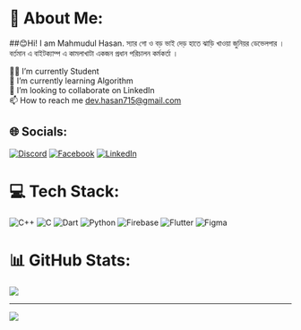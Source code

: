# 💫 About Me:
##😊Hi! I am Mahmudul Hasan. স্যার গো ও বড় ভাই দেড় হাতে ঝাড়ি খাওয়া জুনিয়র ডেভেলপার । বর্তমান এ বাইটক্যাম্প এ কামলাখাটা একজন প্রধান পরিচালন কর্মকর্তা ।

🧑‍🎓 I’m currently Student<br>🌱 I’m currently learning Algorithm<br>👯 I’m looking to collaborate on LinkedIn <br>📫 How to reach me dev.hasan715@gmail.com


## 🌐 Socials:
[![Discord](https://img.shields.io/badge/Discord-%237289DA.svg?logo=discord&logoColor=white)](https://discord.gg/845917377514045450) [![Facebook](https://img.shields.io/badge/Facebook-%231877F2.svg?logo=Facebook&logoColor=white)](https://facebook.com/dev.hasan0007) [![LinkedIn](https://img.shields.io/badge/LinkedIn-%230077B5.svg?logo=linkedin&logoColor=white)](https://linkedin.com/in/https://www.linkedin.com/in/mahmudul-hasan-a195a0293/) 

# 💻 Tech Stack:
![C++](https://img.shields.io/badge/c++-%2300599C.svg?style=for-the-badge&logo=c%2B%2B&logoColor=white) ![C](https://img.shields.io/badge/c-%2300599C.svg?style=for-the-badge&logo=c&logoColor=white) ![Dart](https://img.shields.io/badge/dart-%230175C2.svg?style=for-the-badge&logo=dart&logoColor=white) ![Python](https://img.shields.io/badge/python-3670A0?style=for-the-badge&logo=python&logoColor=ffdd54) ![Firebase](https://img.shields.io/badge/firebase-%23039BE5.svg?style=for-the-badge&logo=firebase) ![Flutter](https://img.shields.io/badge/Flutter-%2302569B.svg?style=for-the-badge&logo=Flutter&logoColor=white) ![Figma](https://img.shields.io/badge/figma-%23F24E1E.svg?style=for-the-badge&logo=figma&logoColor=white)
# 📊 GitHub Stats:

![](https://github-readme-stats.vercel.app/api/top-langs/?username=mahmudulhasan-app&theme=dark&hide_border=false&include_all_commits=false&count_private=false&layout=compact)

---
[![](https://visitcount.itsvg.in/api?id=mahmudulhasan-app&icon=0&color=0)](https://visitcount.itsvg.in)

<!-- Proudly created with GPRM ( https://gprm.itsvg.in ) -->
